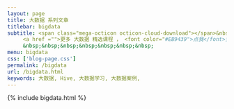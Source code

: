 ```yaml
---
layout: page
title: 大数据 系列文章
titlebar: bigdata
subtitle: <span class="mega-octicon octicon-cloud-download"></span>&nbsp;&nbsp;
     <a href ="">更多 大数据 精选课程 ， <font color="#EB9439">点我</font>查看！</a><br/>
     &nbsp;&nbsp;&nbsp;&nbsp;&nbsp;&nbsp;&nbsp;
menu: bigdata
css: ['blog-page.css']
permalink: /bigdata
url: /bigdata.html
keywords: 大数据, Hive, 大数据学习, 大数据案例,
---
```


{% include bigdata.html %}